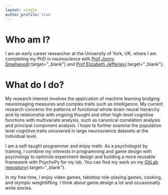 ```yaml
---
layout: single
author_profile: true
---
```


# Who am I?

I am an early career researcher at the University of York, UK, where I am completing my PhD in neuroscience with 
[Prof Jonny Smallwood](https://twitter.com/the_mindwanders){:target="_blank"} and 
[Prof Elizabeth Jefferies](https://scholar.google.co.uk/citations?user=9OBIArkAAAAJ&hl=en){:target="_blank"}. 

# What do I do?
My research interest involves the application of machine learning bridging neuroimaging measures and complex traits such as intelligence. 
My current research concerns the patterns of functional whole-brain neural hierarchy and its relationship with ongoing thought and other high-level cognitive functions with multivariate analysis, such as canonical correlation analysis and principal component analysis. I hope to further examine the population level cognitive traits uncovered in large neuroscience datasets at the individual level. 

I am a self-taught programmer and enjoy math. As a psychologist by training, I combine my interests in programming and game design with psychology to optimize experiment design and building a more reusable framework with PsychoPy for my lab. You can find my work on my [GitLab repository](https://vcs.ynic.york.ac.uk/haoting/){:target="_blank"}. 

In my free time, I enjoy video games, tabletop role-playing games, cooking, and olympic weightlifting. I think about game design a lot and occasionally write stories. 

